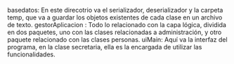 basedatos: En este direcotrio va el serializador, deserializador y la carpeta temp, que va a guardar los objetos existentes de cada clase en un archivo de texto.
gestorAplicacion : Todo lo relacionado con la capa lógica, dividida en dos paquetes, uno con las clases relacionadas a administración, y otro paquete relacionado
con las clases personas.
uiMain: Aquí va la interfaz del programa, en la clase secretaria, ella es la encargada de utilizar las funcionalidades.
